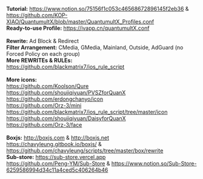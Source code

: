 **Tutorial:** https://www.notion.so/75156f1c053c46568672896145f2eb36 & https://github.com/KOP-XIAO/QuantumultX/blob/master/QuantumultX_Profiles.conf  
**Ready-to-use Profile:** https://ivapp.cn/quantumultX.conf  
<br>
**Rewrite:** Ad Block & Redirect  
**Filter Arrangement:** CMedia, GMedia, Mainland, Outside, AdGuard (no Forced Policy on each group)  
**More REWRITEs & RULEs:**  
https://github.com/blackmatrix7/ios_rule_script  
<br>
**More icons:**  
https://github.com/Koolson/Qure  
https://github.com/shoujiqiyuan/PVSZforQuanX  
https://github.com/erdongchanyo/icon  
https://github.com/Orz-3/mini  
https://github.com/blackmatrix7/ios_rule_script/tree/master/icon  
https://github.com/shoujiqiyuan/DaisyforQuanX  
https://github.com/Orz-3/face  
<br>
**Boxjs:** http://boxjs.com & http://boxjs.net  
https://chavyleung.gitbook.io/boxjs/ & https://github.com/chavyleung/scripts/tree/master/box/rewrite  
**Sub-store:** https://sub-store.vercel.app  
https://github.com/Peng-YM/Sub-Store & https://www.notion.so/Sub-Store-6259586994d34c11a4ced5c406264b46  
